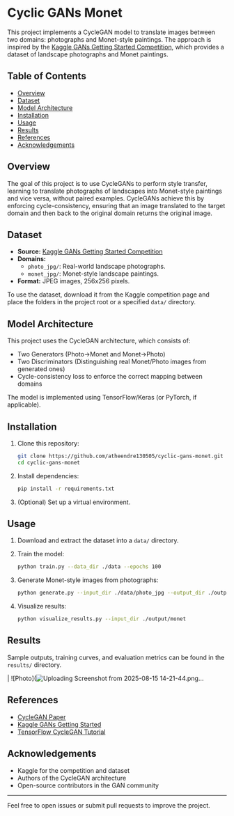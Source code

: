 # Cyclic GANs Monet

This project implements a CycleGAN model to translate images between two domains: photographs and Monet-style paintings. The approach is inspired by the [Kaggle GANs Getting Started Competition](https://www.kaggle.com/competitions/gan-getting-started), which provides a dataset of landscape photographs and Monet paintings.

## Table of Contents

- [Overview](#overview)
- [Dataset](#dataset)
- [Model Architecture](#model-architecture)
- [Installation](#installation)
- [Usage](#usage)
- [Results](#results)
- [References](#references)
- [Acknowledgements](#acknowledgements)

## Overview

The goal of this project is to use CycleGANs to perform style transfer, learning to translate photographs of landscapes into Monet-style paintings and vice versa, without paired examples. CycleGANs achieve this by enforcing cycle-consistency, ensuring that an image translated to the target domain and then back to the original domain returns the original image.


## Dataset

- **Source:** [Kaggle GANs Getting Started Competition](https://www.kaggle.com/competitions/gan-getting-started)
- **Domains:**
  - `photo_jpg/`: Real-world landscape photographs.
  - `monet_jpg/`: Monet-style landscape paintings.
- **Format:** JPEG images, 256x256 pixels.

To use the dataset, download it from the Kaggle competition page and place the folders in the project root or a specified `data/` directory.

## Model Architecture

This project uses the CycleGAN architecture, which consists of:

- Two Generators (Photo→Monet and Monet→Photo)
- Two Discriminators (Distinguishing real Monet/Photo images from generated ones)
- Cycle-consistency loss to enforce the correct mapping between domains

The model is implemented using TensorFlow/Keras (or PyTorch, if applicable).

## Installation

1. Clone this repository:
   ```bash
   git clone https://github.com/atheendre130505/cyclic-gans-monet.git
   cd cyclic-gans-monet
   ```

2. Install dependencies:
   ```bash
   pip install -r requirements.txt
   ```

3. (Optional) Set up a virtual environment.

## Usage

1. Download and extract the dataset into a `data/` directory.
2. Train the model:
   ```bash
   python train.py --data_dir ./data --epochs 100
   ```
3. Generate Monet-style images from photographs:
   ```bash
   python generate.py --input_dir ./data/photo_jpg --output_dir ./output/monet
   ```

4. Visualize results:
   ```bash
   python visualize_results.py --input_dir ./output/monet
   ```

## Results

Sample outputs, training curves, and evaluation metrics can be found in the `results/` directory.

| ![Photo](![Uploading Screenshot from 2025-08-15 14-21-44.png…]()

## References

- [CycleGAN Paper](https://arxiv.org/abs/1703.10593)
- [Kaggle GANs Getting Started](https://www.kaggle.com/competitions/gan-getting-started)
- [TensorFlow CycleGAN Tutorial](https://www.tensorflow.org/tutorials/generative/cyclegan)

## Acknowledgements

- Kaggle for the competition and dataset
- Authors of the CycleGAN architecture
- Open-source contributors in the GAN community

---

Feel free to open issues or submit pull requests to improve the project.
